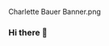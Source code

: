 Charlette Bauer Banner.png

### Hi there 👋

<!--
**Charlettebauer/Charlettebauer** is a ✨ _special_ ✨ repository because its `README.md` (this file) appears on your GitHub profile.

👩‍💻 My name is Charlette Bauer and I am a full-stack software engineer with a focus on front-end applications. I am looking for a position where I can combine the creativity I developed as an artist, the critical thinking I expanded as a registered nurse and the years of problem-solving I utilized as a top level manager.
📚 When I am not coding (which isn't very often), I love to read historical fiction. The funny thing is, I can't leave it at that, I have to research the information in the book to see if it is really historically accurate!
📜 I am a life-long learner and enjoy working and learning from others!
❤️ My desire has always been trying to figure out ways to help people. I've decided it doesn't always have to be a grand gesture but consistent small acts of kindness matter just as much!
🌼 I would love to hear from you! Reach out to me on .

:	💻  Here are a few tools I like to code with ☕



-->
